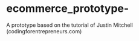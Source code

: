 ecommerce_prototype-
====================

A prototype based on the tutorial of Justin Mitchell (codingforentrepreneurs.com)
